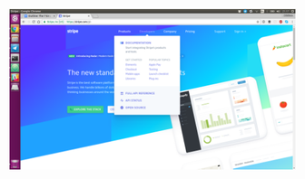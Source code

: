 <!-- .slide: data-background="resources/differentiation.png" data-state="dim" -->

![Reference](resources/differentiation.png)
